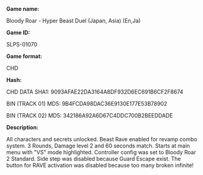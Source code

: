 **Game name:**

Bloody Roar - Hyper Beast Duel (Japan, Asia) (En,Ja)

**Game ID:**

SLPS-01070

**Game format:**

CHD

**Hash:**

CHD DATA SHA1: 9093AFAE22DA3164A8DF932D6EC691B6CF2F8674

BIN (TRACK 01) MD5: 9B4FCDA98DAC36E9130E177E53B78902

BIN (TRACK 02) MD5: 342186A92A6D67C4DDC700B2BEEDDADE

**Description:**

All characters and secrets unlocked. Beast Rave enabled for revamp combo system. 3 Rounds, Damage level 2 and 60 seconds match. Starts at main menu with "VS" mode highlighted. Controller config was set to Bloody Roar 2 Standard. Side step was disabled because Guard Escape exist. The button for RAVE activation was disabled because too many broken infinite!